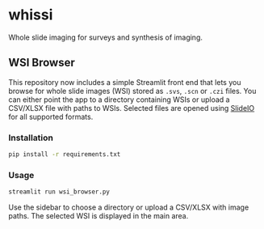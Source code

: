 # whissi

Whole slide imaging for surveys and synthesis of imaging.

## WSI Browser

This repository now includes a simple Streamlit front end that lets you browse for whole slide images (WSI) stored as `.svs`, `.scn` or `.czi` files.
You can either point the app to a directory containing WSIs or upload a CSV/XLSX file with paths to WSIs.
Selected files are opened using [SlideIO](https://github.com/slideio/slideio) for all supported formats.

### Installation

```bash
pip install -r requirements.txt
```

### Usage

```bash
streamlit run wsi_browser.py
```

Use the sidebar to choose a directory or upload a CSV/XLSX with image paths. The selected WSI is displayed in the main area.
